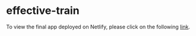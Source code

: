 # effective-train

To view the final app deployed on Netlify, please click on the following [link](https://dapper-cupcake-0a4ebc.netlify.app/).
